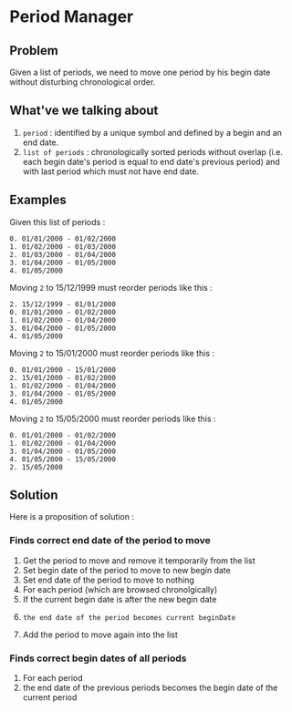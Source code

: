 # Period Manager #

## Problem ##

Given a list of periods, we need to move one period by his begin date without
disturbing chronological order.

## What've we talking about ##

1. `period` : identified by a unique symbol and defined by a begin and an end
   date.
2. `list of periods` : chronologically sorted periods without overlap (i.e.
   each begin date's period is equal to end date's previous period) and with
   last period which must not have end date.

## Examples ##

Given this list of periods :

    0. 01/01/2000 - 01/02/2000
    1. 01/02/2000 - 01/03/2000
    2. 01/03/2000 - 01/04/2000
    3. 01/04/2000 - 01/05/2000
    4. 01/05/2000

Moving `2` to 15/12/1999 must reorder periods like this :

    2. 15/12/1999 - 01/01/2000
    0. 01/01/2000 - 01/02/2000
    1. 01/02/2000 - 01/04/2000
    3. 01/04/2000 - 01/05/2000
    4. 01/05/2000

Moving `2` to 15/01/2000 must reorder periods like this :

    0. 01/01/2000 - 15/01/2000
    2. 15/01/2000 - 01/02/2000
    1. 01/02/2000 - 01/04/2000
    3. 01/04/2000 - 01/05/2000
    4. 01/05/2000

Moving `2` to 15/05/2000 must reorder periods like this :

    0. 01/01/2000 - 01/02/2000
    1. 01/02/2000 - 01/04/2000
    3. 01/04/2000 - 01/05/2000
    4. 01/05/2000 - 15/05/2000
    2. 15/05/2000

## Solution ##

Here is a proposition of solution :

### Finds correct end date of the period to move ###

1. Get the period to move and remove it temporarily from the list
2. Set begin date of the period to move to new begin date
3. Set end date of the period to move to nothing
4. For each period (which are browsed chronolgically)
5.   If the current begin date is after the new begin date
6.     the end date of the period becomes current beginDate
7. Add the period to move again into the list

### Finds correct begin dates of all periods ###

1. For each period
2.   the end date of the previous periods becomes the begin date of the current
     period
